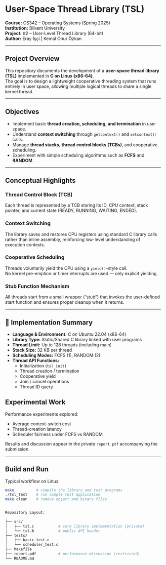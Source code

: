 # User-Space Thread Library (TSL)
**Course:** CS342 – Operating Systems (Spring 2025)  
**Institution:** Bilkent University  
**Project:** #2 – User-Level Thread Library (64-bit)  
**Author:** Eray İşçi | Kemal Onur Özkan

---

## Project Overview
This repository documents the development of a **user-space thread library (TSL)** implemented in **C on Linux (x86-64)**.  
The goal is to design a lightweight cooperative threading system that runs entirely in user space, allowing multiple logical threads to share a single kernel thread.

---

## Objectives
- Implement basic **thread creation, scheduling, and termination** in user space.  
- Understand **context switching** through `getcontext()` and `setcontext()` calls.  
- Manage **thread stacks**, **thread control blocks (TCBs)**, and cooperative scheduling.  
- Experiment with simple scheduling algorithms such as **FCFS** and **RANDOM**.  

---

## Conceptual Highlights
### Thread Control Block (TCB)
Each thread is represented by a TCB storing its ID, CPU context, stack pointer, and current state (READY, RUNNING, WAITING, ENDED).

### Context Switching
The library saves and restores CPU registers using standard C library calls rather than inline assembly, reinforcing low-level understanding of execution contexts.

### Cooperative Scheduling
Threads voluntarily yield the CPU using a `yield()`-style call.  
No kernel pre-emption or timer interrupts are used — only explicit yielding.

### Stub Function Mechanism
All threads start from a small wrapper (“stub”) that invokes the user-defined start function and ensures proper cleanup when it returns.

---

## 🧩 Implementation Summary
- **Language & Environment:** C on Ubuntu 22.04 (x86-64)  
- **Library Type:** Static/Shared C library linked with user programs  
- **Thread Limit:** Up to 128 threads (including main)  
- **Stack Size:** 32 KB per thread  
- **Scheduling Modes:** FCFS (1), RANDOM (2)  
- **Thread API Functions:**  
  - Initialization (`tsl_init`)  
  - Thread creation / termination  
  - Cooperative yield  
  - Join / cancel operations  
  - Thread ID query  


## Experimental Work
Performance experiments explored:
- Average context-switch cost  
- Thread-creation latency  
- Scheduler fairness under FCFS vs RANDOM  

Results and discussion appear in the private `report.pdf` accompanying the submission.

---

## Build and Run
Typical workflow on Linux:

```bash
make          # compile the library and test programs
./tsl_test    # run sample test application
make clean    # remove object and binary files


Repository Layout:
.
├── src/
│   ├── tsl.c           # core library implementation (private)
│   └── tsl.h           # public API header
├── tests/
│   ├── basic_test.c
│   └── scheduler_test.c
├── Makefile
├── report.pdf          # performance discussion (restricted)
└── README.md
